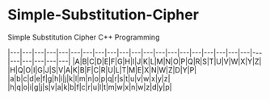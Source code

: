 # Simple-Substitution-Cipher
Simple Substitution Cipher C++ Programming

|---|---|---|---|---|---|---|---|---|---|---|---|---|---|---|---|---|---|---|---|---|---|---|---|---|---|
|A|B|C|D|E|F|G|H|I|J|K|L|M|N|O|P|Q|R|S|T|U|V|W|X|Y|Z|
|H|Q|O|I|G|J|S|V|A|K|B|F|C|R|U|L|T|M|E|X|N|W|Z|D|Y|P|
|a|b|c|d|e|f|g|h|i|j|k|l|m|n|o|p|q|r|s|t|u|v|w|x|y|z|
|h|q|o|i|g|j|s|v|a|k|b|f|c|r|u|l|t|m|w|x|n|w|z|d|y|p|
